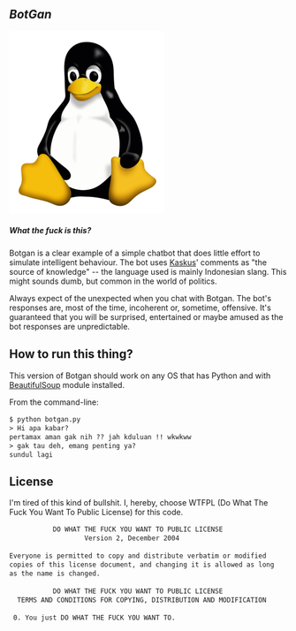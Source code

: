 <h2><i>BotGan</i></h2>

![Jim Geovedi](favicon.jpg)

<h5><i>What the fuck is this?</i></h5>

Botgan is a clear example of a simple chatbot that does little effort to simulate intelligent behaviour. The bot uses [Kaskus](http://kaskus.co.id/)' comments as "the source of knowledge" -- the language used is mainly Indonesian slang. This might sounds dumb, but common in the world of politics.

Always expect of the unexpected when you chat with Botgan. The bot's responses are, most of the time, incoherent or, sometime, offensive. It's guaranteed that you will be surprised, entertained or maybe amused as the bot responses are unpredictable.


How to run this thing?
----------------------

This version of Botgan should work on any OS that has Python and with [BeautifulSoup](http://www.crummy.com/software/BeautifulSoup/) module installed.

From the command-line:

	$ python botgan.py
	> Hi apa kabar?
	pertamax aman gak nih ?? jah kduluan !! wkwkww
	> gak tau deh, emang penting ya?
	sundul lagi	

License
-------

I'm tired of this kind of bullshit. I, hereby, choose WTFPL (Do What The Fuck You Want To Public License) for this code.

	           DO WHAT THE FUCK YOU WANT TO PUBLIC LICENSE
	                   Version 2, December 2004
		
	Everyone is permitted to copy and distribute verbatim or modified
	copies of this license document, and changing it is allowed as long
	as the name is changed.
	
	           DO WHAT THE FUCK YOU WANT TO PUBLIC LICENSE
	  TERMS AND CONDITIONS FOR COPYING, DISTRIBUTION AND MODIFICATION
	
	 0. You just DO WHAT THE FUCK YOU WANT TO.

